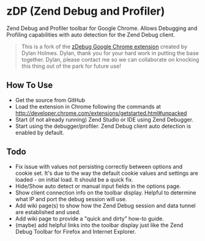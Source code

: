 # zDP (Zend Debug and Profiler)

Zend Debug and Profiler toolbar for Google Chrome.  Allows Debugging and Profiling capabilities with auto detection for the Zend Debug client.

> This is a fork of the [zDebug Google Chrome extension](https://chrome.google.com/webstore/detail/zdebug/gknbnafalimbhgkmichoadhmkaoingil?hl=en "zDebug Google Chrome extension") created by Dylan Holmes.  Dylan, thank you for your hard work in putting the base together.  Dylan, please contact me so we can collaborate on knocking this thing out of the park for future use!

## How To Use
* Get the source from GitHub
* Load the extension in Chrome following the commands at http://developer.chrome.com/extensions/getstarted.html#unpacked
* Start (if not already running) Zend Studio or IDE using Zend Debugger.
* Start using the debugger/profiler.  Zend Debug client auto detection is enabled by default.

## Todo
* Fix issue with values not persisting correctly between options and cookie set.  It's due to the way the default cookie values and settings are loaded - on initial load.  It should be a quick fix.
* Hide/Show auto detect or manual input fields in the options page.
* Show client connection info on the toolbar display.  Helpful to determine what IP and port the debug session will use.
* Add wiki page(s) to show how the Zend Debug session and data tunnel are established and used.
* Add wiki page to provide a "quick and dirty" how-to guide.
* (maybe) add helpful links into the toolbar display just like the Zend Debug Toolbar for Firefox and Internet Explorer.
